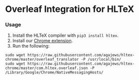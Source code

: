 # Overleaf Integration for HLTeX

### Usage
1. Install the HLTeX compiler with `pip3 install hltex`.
1. Install our [Chrome extension](https://chrome.google.com/webstore/detail/hltex-overleaf/lnkcgiecknmlaohkgeajflfcfnajpbec/related).
1. Run the following:
```
sudo wget https://raw.githubusercontent.com/agajews/hltex-chrome/master/overleaf_translator -P /usr/local/bin/
sudo wget https://raw.githubusercontent.com/agajews/hltex-chrome/master/com.hltex.overleaf.json -P /Library/Google/Chrome/NativeMessagingHosts/
```

